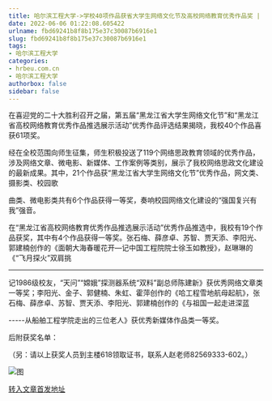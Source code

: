 ```yaml
---
title: 哈尔滨工程大学->学校40项作品获省大学生网络文化节及高校网络教育优秀作品奖 | hrbeu.com.cn
date: 2022-06-06 01:22:08.605422
urlname: fbd69241b8f8b175e37c30087b6916e1
slug: fbd69241b8f8b175e37c30087b6916e1
tags: 
- 哈尔滨工程大学
categories:
- hrbeu.com.cn
- 哈尔滨工程大学
authorbox: false
sidebar: false
---
```

在喜迎党的二十大胜利召开之届，第五届“黑龙江省大学生网络文化节”和“黑龙江省高校网络教育优秀作品推选展示活动”优秀作品评选结果揭晓，我校40个作品喜获61项奖。

经在全校范围向师生征集，师生积极投送了119个网络思政教育领域的优秀作品，涉及网络文章、微电影、新媒体、工作案例等类别，展示了我校网络思政文化建设的最新成果。其中，21个作品获“黑龙江省大学生网络文化节”优秀作品，网文类、摄影类、校园歌
<!--more-->
曲类、微电影类共有6个作品获得一等奖，奏响校园网络文化建设的“强国复兴有我”强音。

在“黑龙江省高校网络教育优秀作品推选展示活动”优秀作品推选中，我校有19个作品获奖，其中有4个作品获得一等奖。张石梅、薛彦卓、苏智、贾天添、李阳光、郭建楠创作的《面朝大海春暖花开—记中国工程院院士徐玉如教授》，赵琳琳的《“飞月探火”双肩挑

---

记1986级校友，“天问”“嫦娥”探测器系统“双料”副总师陈建新》获优秀网络文章类一等奖；李阳光、金子、郭健楠、朱虹、霍萍创作的《哈工程雪地航母起航》，张石梅、薛彦卓、苏智、贾天添、李阳光、郭建楠创作的《与祖国一起走进深蓝

-----从船舶工程学院走出的三位老人》获优秀新媒体作品类一等奖。

后附获奖名单：

（另：请以上获奖人员到主楼618领取证书，联系人赵老师82569333-602。）

![图](http://gongxue.cn/__local/A/36/23/A8A04BE2D3B35E02EE5EB9AC24A_DF97BF80_41E0C.png)

[转入文章首发地址](http://gongxue.cn/info/1141/70899.htm)